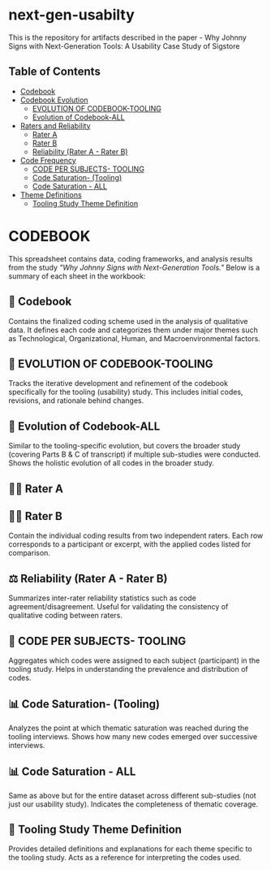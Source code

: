 # next-gen-usabilty
This is the repository for artifacts described in the paper - Why Johnny Signs with Next-Generation Tools: A Usability Case Study of Sigstore
## Table of Contents

- [Codebook](#codebook)
- [Codebook Evolution](#codebook-evolution)
  - [EVOLUTION OF CODEBOOK-TOOLING](#evolution-of-codebook-tooling)
  - [Evolution of Codebook-ALL](#evolution-of-codebook-all)
- [Raters and Reliability](#raters-and-reliability)
  - [Rater A](#rater-a)
  - [Rater B](#rater-b)
  - [Reliability (Rater A - Rater B)](#reliability-rater-a---rater-b)
- [Code Frequency](#code-frequency)
  - [CODE PER SUBJECTS- TOOLING](#code-per-subjects--tooling)
  - [Code Saturation- (Tooling)](#code-saturation--tooling)
  - [Code Saturation - ALL](#code-saturation---all)
- [Theme Definitions](#theme-definitions)
  - [Tooling Study Theme Definition](#tooling-study-theme-definition)



# CODEBOOK

This spreadsheet contains data, coding frameworks, and analysis results from the study *"Why Johnny Signs with Next-Generation Tools."* Below is a summary of each sheet in the workbook:

## 📘 Codebook
Contains the finalized coding scheme used in the analysis of qualitative data. It defines each code and categorizes them under major themes such as Technological, Organizational, Human, and Macroenvironmental factors.

## 🔄 EVOLUTION OF CODEBOOK-TOOLING
Tracks the iterative development and refinement of the codebook specifically for the tooling (usability) study. This includes initial codes, revisions, and rationale behind changes.

## 🔄 Evolution of Codebook-ALL
Similar to the tooling-specific evolution, but covers the broader study (covering Parts B & C of transcript) if multiple sub-studies were conducted. Shows the holistic evolution of all codes in the broader study.

## 👩‍⚖️ Rater A  
## 👨‍⚖️ Rater B
Contain the individual coding results from two independent raters. Each row corresponds to a participant or excerpt, with the applied codes listed for comparison.

## ⚖️ Reliability (Rater A - Rater B)
Summarizes inter-rater reliability statistics such as code agreement/disagreement. Useful for validating the consistency of qualitative coding between raters.

## 🧵 CODE PER SUBJECTS- TOOLING
Aggregates which codes were assigned to each subject (participant) in the tooling study. Helps in understanding the prevalence and distribution of codes.

## 📊 Code Saturation- (Tooling)
Analyzes the point at which thematic saturation was reached during the tooling interviews. Shows how many new codes emerged over successive interviews.

## 📊 Code Saturation - ALL
Same as above but for the entire dataset across different sub-studies (not just our usability study). Indicates the completeness of thematic coverage.

## 🧩 Tooling Study Theme Definition
Provides detailed definitions and explanations for each theme specific to the tooling study. Acts as a reference for interpreting the codes used.

